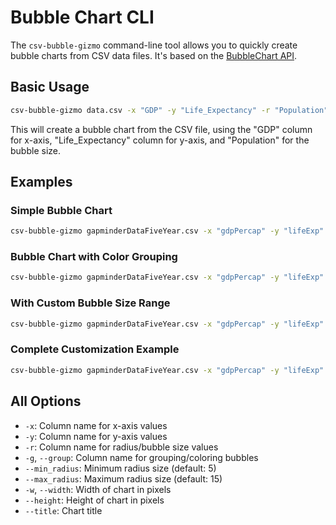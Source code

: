 # Bubble Chart CLI

The `csv-bubble-gizmo` command-line tool allows you to quickly create bubble charts from CSV data files. It's based on the [BubbleChart API](../api/bubbles.md).

## Basic Usage

```bash
csv-bubble-gizmo data.csv -x "GDP" -y "Life_Expectancy" -r "Population"
```

This will create a bubble chart from the CSV file, using the "GDP" column for x-axis, "Life_Expectancy" column for y-axis, and "Population" for the bubble size.

## Examples

### Simple Bubble Chart

```bash
csv-bubble-gizmo gapminderDataFiveYear.csv -x "gdpPercap" -y "lifeExp" -r "pop"
```

### Bubble Chart with Color Grouping

```bash
csv-bubble-gizmo gapminderDataFiveYear.csv -x "gdpPercap" -y "lifeExp" -r "pop" -g "continent"
```

### With Custom Bubble Size Range

```bash
csv-bubble-gizmo gapminderDataFiveYear.csv -x "gdpPercap" -y "lifeExp" -r "pop" --min_radius 3 --max_radius 20
```

### Complete Customization Example

```bash
csv-bubble-gizmo gapminderDataFiveYear.csv -x "gdpPercap" -y "lifeExp" -r "pop" -g "continent" --min_radius 3 --max_radius 20 --width 800 --height 600 --title "Global Health & Wealth"
```

## All Options

- `-x`: Column name for x-axis values
- `-y`: Column name for y-axis values
- `-r`: Column name for radius/bubble size values
- `-g`, `--group`: Column name for grouping/coloring bubbles
- `--min_radius`: Minimum radius size (default: 5)
- `--max_radius`: Maximum radius size (default: 15)
- `-w`, `--width`: Width of chart in pixels
- `--height`: Height of chart in pixels
- `--title`: Chart title
